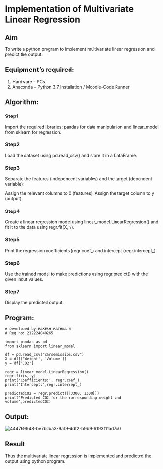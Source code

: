 # Implementation of Multivariate Linear Regression
## Aim
To write a python program to implement multivariate linear regression and predict the output.
## Equipment’s required:
1.	Hardware – PCs
2.	Anaconda – Python 3.7 Installation / Moodle-Code Runner
## Algorithm:
### Step1
Import the required libraries: pandas for data manipulation and linear_model from sklearn for regression.
### Step2
Load the dataset using pd.read_csv() and store it in a DataFrame.

### Step3
Separate the features (independent variables) and the target (dependent variable):

Assign the relevant columns to X (features).
Assign the target column to y (output).

### Step4
Create a linear regression model using linear_model.LinearRegression() and fit it to the data using regr.fit(X, y).
### Step5
Print the regression coefficients (regr.coef_) and intercept (regr.intercept_).
### Step6
Use the trained model to make predictions using regr.predict() with the given input values.
### Step7
Display the predicted output.

## Program:
```
# Developed by:RAKESH RATHNA M 
# Reg no: 212224040265

import pandas as pd
from sklearn import linear_model

df = pd.read_csv("carsemission.csv")
X = df[['Weight', 'Volume']]
y = df['CO2']

regr = linear_model.LinearRegression()
regr.fit(X, y)
print('Coefficients:', regr.coef_)
print('Intercept:',regr.intercept_)

predictedCO2 = regr.predict([[3300, 1300]])
print('Predicted CO2 for the corresponding weight and volume',predictedCO2)

```
## Output:
![444769948-be7bdba3-9a19-4df2-b9b9-6193f11ad7c0](https://github.com/user-attachments/assets/7e3bf4b1-40b1-4890-8ae2-66bfe9bb0197)

## Result
Thus the multivariate linear regression is implemented and predicted the output using python program.
